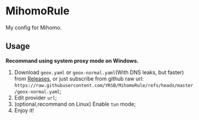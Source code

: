 # MihomoRule
My config for Mihomo.
## Usage
**Recommand using system proxy mode on Windows.**
1. Download `geox.yaml` or `geox-normal.yaml`(With DNS leaks, but faster) from [Releases](https://github.com/YRSB/MihomoRule/releases), or just subscribe from github raw url: `https://raw.githubusercontent.com/YRSB/MihomoRule/refs/heads/master/geox-normal.yaml`;
2. Edit provider `url`;
3. (optional,recommand on Linux) Enable `tun` mode;
4. Enjoy it!

